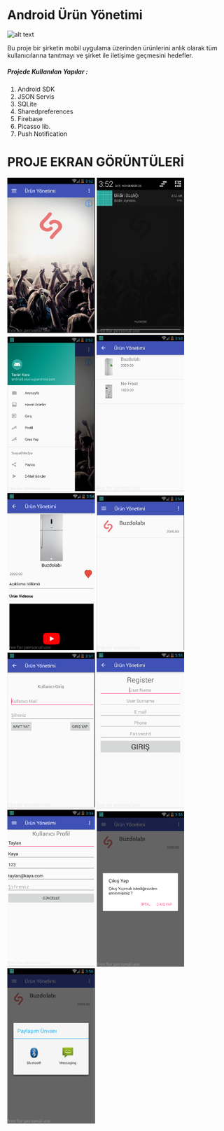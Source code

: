 # Android Ürün Yönetimi
![alt text](https://seeklogo.com/images/A/android-logo-9E4539A7DE-seeklogo.com.png "Android Ürün Yönetimi")

Bu proje bir şirketin mobil uygulama üzerinden ürünlerini anlık olarak tüm kullanıcılarına tanıtmayı ve şirket ile iletişime geçmesini hedefler.
##### Projede Kullanılan Yapılar :
1. Android SDK
2. JSON Servis
3. SQLite
4. Sharedpreferences
5. Firebase
6. Picasso lib.
7. Push Notification

# PROJE EKRAN GÖRÜNTÜLERİ
<p>
  
<a href="https://github.com/hakanozer/UrunYonetimi/blob/master/ekranGoruntuleri/1.png" target="_blank">
<img src="https://github.com/hakanozer/UrunYonetimi/blob/master/ekranGoruntuleri/1.png" width="200" style="max-width:100%;"></a>

<a href="https://github.com/hakanozer/UrunYonetimi/blob/master/ekranGoruntuleri/2.png" target="_blank">
<img src="https://github.com/hakanozer/UrunYonetimi/blob/master/ekranGoruntuleri/2.png" width="200" style="max-width:100%;"></a>


<a href="https://github.com/hakanozer/UrunYonetimi/blob/master/ekranGoruntuleri/3.png" target="_blank">
<img src="https://github.com/hakanozer/UrunYonetimi/blob/master/ekranGoruntuleri/3.png" width="200" style="max-width:100%;"></a>

<a href="https://github.com/hakanozer/UrunYonetimi/blob/master/ekranGoruntuleri/4.png" target="_blank">
<img src="https://github.com/hakanozer/UrunYonetimi/blob/master/ekranGoruntuleri/4.png" width="200" style="max-width:100%;"></a>

<a href="https://github.com/hakanozer/UrunYonetimi/blob/master/ekranGoruntuleri/5.png" target="_blank">
<img src="https://github.com/hakanozer/UrunYonetimi/blob/master/ekranGoruntuleri/5.png" width="200" style="max-width:100%;"></a>

<a href="https://github.com/hakanozer/UrunYonetimi/blob/master/ekranGoruntuleri/6.png" target="_blank">
<img src="https://github.com/hakanozer/UrunYonetimi/blob/master/ekranGoruntuleri/6.png" width="200" style="max-width:100%;"></a>

<a href="https://github.com/hakanozer/UrunYonetimi/blob/master/ekranGoruntuleri/7.png" target="_blank">
<img src="https://github.com/hakanozer/UrunYonetimi/blob/master/ekranGoruntuleri/7.png" width="200" style="max-width:100%;"></a>

<a href="https://github.com/hakanozer/UrunYonetimi/blob/master/ekranGoruntuleri/8.png" target="_blank">
<img src="https://github.com/hakanozer/UrunYonetimi/blob/master/ekranGoruntuleri/8.png" width="200" style="max-width:100%;"></a>

<a href="https://github.com/hakanozer/UrunYonetimi/blob/master/ekranGoruntuleri/9.png" target="_blank">
<img src="https://github.com/hakanozer/UrunYonetimi/blob/master/ekranGoruntuleri/9.png" width="200" style="max-width:100%;"></a>

<a href="https://github.com/hakanozer/UrunYonetimi/blob/master/ekranGoruntuleri/10.png" target="_blank">
<img src="https://github.com/hakanozer/UrunYonetimi/blob/master/ekranGoruntuleri/10.png" width="200" style="max-width:100%;"></a>

<a href="https://github.com/hakanozer/UrunYonetimi/blob/master/ekranGoruntuleri/11.png" target="_blank">
<img src="https://github.com/hakanozer/UrunYonetimi/blob/master/ekranGoruntuleri/11.png" width="200" style="max-width:100%;"></a>

</p>

